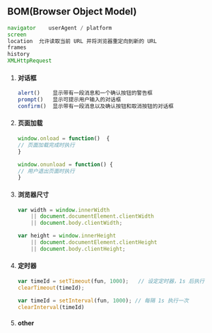 ## BOM(Browser Object Model)

```javascript
navigator    userAgent / platform
screen
location  允许读取当前 URL 并将浏览器重定向到新的 URL
frames
history
XMLHttpRequest
```



1. #### 对话框

   ```javascript
   alert()    显示带有一段消息和一个确认按钮的警告框
   prompt()   显示可提示用户输入的对话框
   confirm()  显示带有一段消息以及确认按钮和取消按钮的对话框
   ```

   

2. #### 页面加载

   ```javascript
   window.onload = function()  {
   // 页面加载完成时执行
   }
   
   window.onunload = function() {
   // 用户退出页面时执行
   }
   ```



3. #### 浏览器尺寸

   ```javascript
   var width = window.innerWidth
       || document.documentElement.clientWidth
       || document.body.clientWidth;
   
   var height = window.innerHeight
       || document.documentElement.clientHeight
       || document.body.clientHeight;
   ```

   

4. #### 定时器

   ```javascript
   var timeId = setTimeout(fun, 1000);   // 设定定时器，1s 后执行
   clearTimeout(timeId);
   
   var timeId = setInterval(fun, 1000); // 每隔 1s 执行一次
   clearInterval(timeId)
   ```

   

5. #### other
